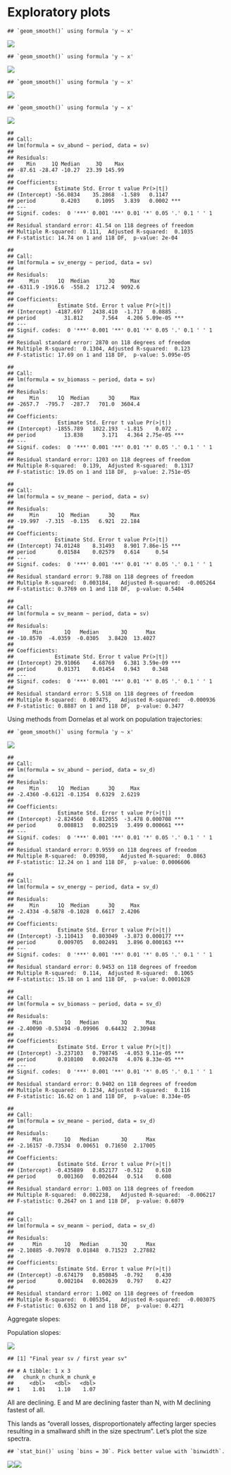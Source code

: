 Exploratory plots
================

    ## `geom_smooth()` using formula 'y ~ x'

![](vis2000_files/figure-gfm/aggregate%20and%20species%20plots-1.png)<!-- -->

    ## `geom_smooth()` using formula 'y ~ x'

![](vis2000_files/figure-gfm/aggregate%20and%20species%20plots-2.png)<!-- -->

    ## `geom_smooth()` using formula 'y ~ x'

![](vis2000_files/figure-gfm/aggregate%20and%20species%20plots-3.png)<!-- -->

    ## `geom_smooth()` using formula 'y ~ x'

![](vis2000_files/figure-gfm/facet%20svs-1.png)<!-- -->

    ## 
    ## Call:
    ## lm(formula = sv_abund ~ period, data = sv)
    ## 
    ## Residuals:
    ##    Min     1Q Median     3Q    Max 
    ## -87.61 -28.47 -10.27  23.39 145.99 
    ## 
    ## Coefficients:
    ##             Estimate Std. Error t value Pr(>|t|)    
    ## (Intercept) -56.0834    35.2868  -1.589   0.1147    
    ## period        0.4203     0.1095   3.839   0.0002 ***
    ## ---
    ## Signif. codes:  0 '***' 0.001 '**' 0.01 '*' 0.05 '.' 0.1 ' ' 1
    ## 
    ## Residual standard error: 41.54 on 118 degrees of freedom
    ## Multiple R-squared:  0.111,  Adjusted R-squared:  0.1035 
    ## F-statistic: 14.74 on 1 and 118 DF,  p-value: 2e-04

    ## 
    ## Call:
    ## lm(formula = sv_energy ~ period, data = sv)
    ## 
    ## Residuals:
    ##     Min      1Q  Median      3Q     Max 
    ## -6311.9 -1916.6  -558.2  1712.4  9092.6 
    ## 
    ## Coefficients:
    ##              Estimate Std. Error t value Pr(>|t|)    
    ## (Intercept) -4187.697   2438.410  -1.717   0.0885 .  
    ## period         31.812      7.564   4.206 5.09e-05 ***
    ## ---
    ## Signif. codes:  0 '***' 0.001 '**' 0.01 '*' 0.05 '.' 0.1 ' ' 1
    ## 
    ## Residual standard error: 2870 on 118 degrees of freedom
    ## Multiple R-squared:  0.1304, Adjusted R-squared:  0.123 
    ## F-statistic: 17.69 on 1 and 118 DF,  p-value: 5.095e-05

    ## 
    ## Call:
    ## lm(formula = sv_biomass ~ period, data = sv)
    ## 
    ## Residuals:
    ##     Min      1Q  Median      3Q     Max 
    ## -2657.7  -795.7  -287.7   701.0  3604.4 
    ## 
    ## Coefficients:
    ##              Estimate Std. Error t value Pr(>|t|)    
    ## (Intercept) -1855.789   1022.193  -1.815    0.072 .  
    ## period         13.838      3.171   4.364 2.75e-05 ***
    ## ---
    ## Signif. codes:  0 '***' 0.001 '**' 0.01 '*' 0.05 '.' 0.1 ' ' 1
    ## 
    ## Residual standard error: 1203 on 118 degrees of freedom
    ## Multiple R-squared:  0.139,  Adjusted R-squared:  0.1317 
    ## F-statistic: 19.05 on 1 and 118 DF,  p-value: 2.751e-05

    ## 
    ## Call:
    ## lm(formula = sv_meane ~ period, data = sv)
    ## 
    ## Residuals:
    ##     Min      1Q  Median      3Q     Max 
    ## -19.997  -7.315  -0.135   6.921  22.184 
    ## 
    ## Coefficients:
    ##             Estimate Std. Error t value Pr(>|t|)    
    ## (Intercept) 74.01248    8.31493   8.901 7.86e-15 ***
    ## period       0.01584    0.02579   0.614     0.54    
    ## ---
    ## Signif. codes:  0 '***' 0.001 '**' 0.01 '*' 0.05 '.' 0.1 ' ' 1
    ## 
    ## Residual standard error: 9.788 on 118 degrees of freedom
    ## Multiple R-squared:  0.003184,   Adjusted R-squared:  -0.005264 
    ## F-statistic: 0.3769 on 1 and 118 DF,  p-value: 0.5404

    ## 
    ## Call:
    ## lm(formula = sv_meanm ~ period, data = sv)
    ## 
    ## Residuals:
    ##      Min       1Q   Median       3Q      Max 
    ## -10.8570  -4.0359  -0.0305   3.8420  13.4027 
    ## 
    ## Coefficients:
    ##             Estimate Std. Error t value Pr(>|t|)    
    ## (Intercept) 29.91066    4.68769   6.381 3.59e-09 ***
    ## period       0.01371    0.01454   0.943    0.348    
    ## ---
    ## Signif. codes:  0 '***' 0.001 '**' 0.01 '*' 0.05 '.' 0.1 ' ' 1
    ## 
    ## Residual standard error: 5.518 on 118 degrees of freedom
    ## Multiple R-squared:  0.007475,   Adjusted R-squared:  -0.000936 
    ## F-statistic: 0.8887 on 1 and 118 DF,  p-value: 0.3477

Using methods from Dornelas et al work on population trajectories:

    ## `geom_smooth()` using formula 'y ~ x'

![](vis2000_files/figure-gfm/sv%20after%20dornelas-1.png)<!-- -->

    ## 
    ## Call:
    ## lm(formula = sv_abund ~ period, data = sv_d)
    ## 
    ## Residuals:
    ##     Min      1Q  Median      3Q     Max 
    ## -2.4360 -0.6121 -0.1354  0.6329  2.6219 
    ## 
    ## Coefficients:
    ##              Estimate Std. Error t value Pr(>|t|)    
    ## (Intercept) -2.824560   0.812055  -3.478 0.000708 ***
    ## period       0.008813   0.002519   3.499 0.000661 ***
    ## ---
    ## Signif. codes:  0 '***' 0.001 '**' 0.01 '*' 0.05 '.' 0.1 ' ' 1
    ## 
    ## Residual standard error: 0.9559 on 118 degrees of freedom
    ## Multiple R-squared:  0.09398,    Adjusted R-squared:  0.0863 
    ## F-statistic: 12.24 on 1 and 118 DF,  p-value: 0.0006606

    ## 
    ## Call:
    ## lm(formula = sv_energy ~ period, data = sv_d)
    ## 
    ## Residuals:
    ##     Min      1Q  Median      3Q     Max 
    ## -2.4334 -0.5878 -0.1028  0.6617  2.4206 
    ## 
    ## Coefficients:
    ##              Estimate Std. Error t value Pr(>|t|)    
    ## (Intercept) -3.110413   0.803049  -3.873 0.000177 ***
    ## period       0.009705   0.002491   3.896 0.000163 ***
    ## ---
    ## Signif. codes:  0 '***' 0.001 '**' 0.01 '*' 0.05 '.' 0.1 ' ' 1
    ## 
    ## Residual standard error: 0.9453 on 118 degrees of freedom
    ## Multiple R-squared:  0.114,  Adjusted R-squared:  0.1065 
    ## F-statistic: 15.18 on 1 and 118 DF,  p-value: 0.0001628

    ## 
    ## Call:
    ## lm(formula = sv_biomass ~ period, data = sv_d)
    ## 
    ## Residuals:
    ##      Min       1Q   Median       3Q      Max 
    ## -2.40090 -0.53494 -0.09906  0.64432  2.30948 
    ## 
    ## Coefficients:
    ##              Estimate Std. Error t value Pr(>|t|)    
    ## (Intercept) -3.237103   0.798745  -4.053 9.11e-05 ***
    ## period       0.010100   0.002478   4.076 8.33e-05 ***
    ## ---
    ## Signif. codes:  0 '***' 0.001 '**' 0.01 '*' 0.05 '.' 0.1 ' ' 1
    ## 
    ## Residual standard error: 0.9402 on 118 degrees of freedom
    ## Multiple R-squared:  0.1234, Adjusted R-squared:  0.116 
    ## F-statistic: 16.62 on 1 and 118 DF,  p-value: 8.334e-05

    ## 
    ## Call:
    ## lm(formula = sv_meane ~ period, data = sv_d)
    ## 
    ## Residuals:
    ##      Min       1Q   Median       3Q      Max 
    ## -2.16157 -0.73534  0.00651  0.71650  2.17005 
    ## 
    ## Coefficients:
    ##              Estimate Std. Error t value Pr(>|t|)
    ## (Intercept) -0.435889   0.852177  -0.512    0.610
    ## period       0.001360   0.002644   0.514    0.608
    ## 
    ## Residual standard error: 1.003 on 118 degrees of freedom
    ## Multiple R-squared:  0.002238,   Adjusted R-squared:  -0.006217 
    ## F-statistic: 0.2647 on 1 and 118 DF,  p-value: 0.6079

    ## 
    ## Call:
    ## lm(formula = sv_meanm ~ period, data = sv_d)
    ## 
    ## Residuals:
    ##      Min       1Q   Median       3Q      Max 
    ## -2.10885 -0.70978  0.01848  0.71523  2.27882 
    ## 
    ## Coefficients:
    ##              Estimate Std. Error t value Pr(>|t|)
    ## (Intercept) -0.674179   0.850845  -0.792    0.430
    ## period       0.002104   0.002639   0.797    0.427
    ## 
    ## Residual standard error: 1.002 on 118 degrees of freedom
    ## Multiple R-squared:  0.005354,   Adjusted R-squared:  -0.003075 
    ## F-statistic: 0.6352 on 1 and 118 DF,  p-value: 0.4271

Aggregate slopes:

Population slopes:

![](vis2000_files/figure-gfm/population%20slopes-1.png)<!-- -->

    ## [1] "Final year sv / first year sv"

    ## # A tibble: 1 x 3
    ##   chunk_n chunk_m chunk_e
    ##     <dbl>   <dbl>   <dbl>
    ## 1    1.01    1.10    1.07

All are declining. E and M are declining faster than N, with M declining
fastest of all.

This lands as “overall losses, disproportionately affecting larger
species resulting in a smallward shift in the size spectrum”. Let’s plot
the size spectra.

    ## `stat_bin()` using `bins = 30`. Pick better value with `binwidth`.

![](vis2000_files/figure-gfm/size%20spectra-1.png)<!-- -->![](vis2000_files/figure-gfm/size%20spectra-2.png)<!-- -->
